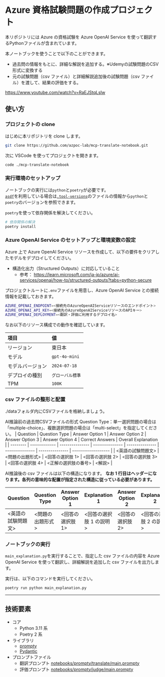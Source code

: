 # Azure 資格試験問題の作成プロジェクト

本リポジトリには Azure の資格試験を Azure OpenAI Service を使って翻訳するPythonファイルが含まれています。

本ノートブックを使うことで以下のことができます。

- 過去問の情報をもとに、詳細な解説を追加する。※Udemyの試験問題のCSV形式に変換する
- 元の試験問題（csv ファイル）と詳細解説追加後の試験問題（csv ファイル）を渡して、結果の評価をする。

https://www.youtube.com/watch?v=RaEJStqLsIw

## 使い方

### プロジェクトの clone

はじめに本リポジトリを clone します。

```sh
git clone https://github.com/azpoc-lab/mcp-translate-notebook.git
```

次に VSCode を使ってプロジェクトを開きます。

```sh
code ./mcp-translate-notebook
```

### 実行環境のセットアップ

ノートブックの実行には`python`と`poetry`が必要です。  
[`asdf`](https://asdf-vm.com/)を利用している場合は[`.tool-versions`](./.tool-versions)のファイルの情報から`python`と`poetry`のバージョンを参照できます。

`poetry`を使って依存関係を解決してください。

```sh
# 依存関係の解決
poetry install
```

### Azure OpenAI Service のセットアップと環境変数の設定

Azure 上で Azure OpenAI Service リソースを作成して、以下の要件をクリアしたモデルをデプロイしてください。

- 構造化出力（Structured Outputs）に対応していること
  - 参考： https://learn.microsoft.com/ja-jp/azure/ai-services/openai/how-to/structured-outputs?tabs=python-secure

プロジェクトルートに`.env`ファイルを用意し、Azure OpenAI Service との接続情報を記載しておきます。

```sh
AZURE_OPENAI_ENDPOINT=<接続先のAzureOpenAIServiceリソースのエンドポイント>
AZURE_OPENAI_API_KEY=<接続先のAzureOpenAIServiceリソースのAPIキー>
AZURE_OPENAI_DEPLOYMENT=<翻訳・評価に利用するデプロイ名>
```

なお以下のリソース構成での動作を確認しています。

| 項目             | 値               |
| :--------------- | :--------------- |
| リージョン       | 東日本           |
| モデル           | `gpt-4o-mini`    |
| モデルバージョン | `2024-07-18`     |
| デプロイの種別   | `グローバル標準` |
| TPM              | `100K`           |

### csv ファイルの整形と配置

./dataフォルダ内にCSVファイルを格納しましょう。

AI推論前の過去問CSVファイルの形式
Question Type：単一選択問題の場合は「multiple-choice」、複数選択問題の場合は「multi-select」を指定してください。
| Question | Question Type | Answer Option 1 | Answer Option 2 | Answer Option 3 | Answer Option 4 | Correct Answers | Overall Explanation |
| -------- | ------------- | --------------- | --------------- | --------------- | --------------- | --------------- | ------------------- |
| <英語の試験問題文> | <問題の出題形式> | <回答の選択肢 1> | <回答の選択肢 2> | <回答の選択肢 3> | <回答の選択肢 4> | <正解の選択肢の番号> | <解説> |

AI推論後の csv ファイルは以下の構造になります。
**なお 1 行目はヘッダーになります。各列の意味的な配置が指定された構造に従っている必要があります。**

| Question           | Question Type    | Answer Option 1  | Explanation 1            | Answer Option 2  | Explanation 2           | Answer Option 3  | Explanation 3            | Answer Option 4   | Explanation 4            | Answer Option 5  | Explanation 5           | Answer Option 6  | Explanation 6           | Correct Answers      | Overall Explanation | Domain           |
| ------------------ | ---------------- | ---------------- | ------------------------ | ---------------- | ----------------------- | ---------------- | ------------------------ | ----------------- | ------------------------ | ---------------- | ----------------------- | ---------------- | ----------------------- | -------------------- | ------------------- | ---------------- |
| <英語の試験問題文> | <問題の出題形式> | <回答の選択肢 1> | <回答の選択肢 1 の説明>  | <回答の選択肢 2> | <回答の選択肢 2 の説明> | <回答の選択肢 3> | <回答の選択肢 3 の説明>  | <回答の選択肢 4>  | <回答の選択肢 4 の説明>  | <回答の選択肢 5> | <回答の選択肢 5 の説明> | <回答の選択肢 6> | <回答の選択肢 6 の説明> | <正解の選択肢の番号> | <解説>              | <問題の出題分野> |

### ノートブックの実行

`main_explanation.py`を実行することで、指定した csv ファイルの内容を Azure OpenAI Service を使って翻訳し、詳細解説を追加した csv ファイルを出力します。

実行は、以下のコマンドを実行してください。

```sh
poetry run python main_explanation.py
```

---

## 技術要素

- コア
  - Python 3.11 系
  - Poetry 2 系
- ライブラリ
  - [prompty](https://github.com/microsoft/prompty)
  - [Pydantic](https://docs.pydantic.dev/latest/)
- プロンプトファイル
  - 翻訳プロンプト [notebooks/prompty/translate/main.prompty](./notebooks/prompty/translate/main.prompty)
  - 評価プロンプト [notebooks/prompty/judge/main.prompty](./notebooks/prompty/judge/main.prompty)

